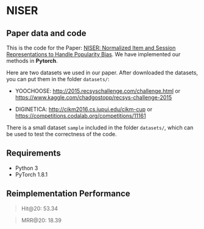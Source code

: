 # NISER

## Paper data and code

This is the code for the Paper: [NISER: Normalized Item and Session Representations to Handle Popularity Bias](https://arxiv.org/pdf/1909.04276.pdf). We have implemented our methods in **Pytorch**.

Here are two datasets we used in our paper. After downloaded the datasets, you can put them in the folder `datasets/`:

- YOOCHOOSE: <http://2015.recsyschallenge.com/challenge.html> or <https://www.kaggle.com/chadgostopp/recsys-challenge-2015>

- DIGINETICA: <http://cikm2016.cs.iupui.edu/cikm-cup> or <https://competitions.codalab.org/competitions/11161>

There is a small dataset `sample` included in the folder `datasets/`, which can be used to test the correctness of the code.

## Requirements

- Python 3
- PyTorch 1.8.1

## Reimplementation Performance
> Hit@20: 53.34

> MRR@20: 18.39